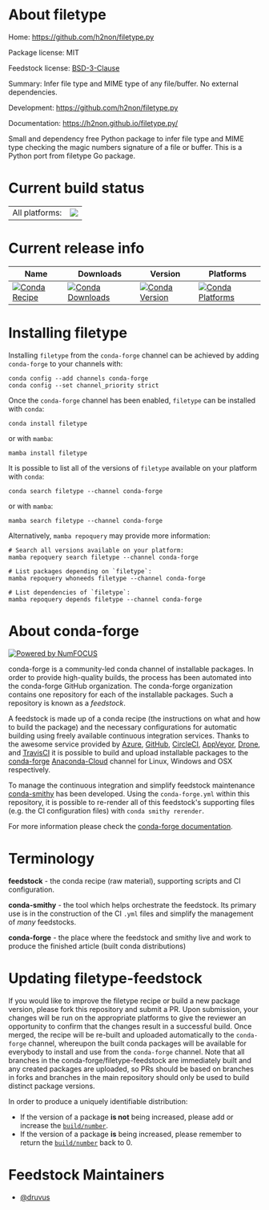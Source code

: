 About filetype
==============

Home: https://github.com/h2non/filetype.py

Package license: MIT

Feedstock license: [BSD-3-Clause](https://github.com/conda-forge/filetype-feedstock/blob/main/LICENSE.txt)

Summary: Infer file type and MIME type of any file/buffer. No external dependencies.

Development: https://github.com/h2non/filetype.py

Documentation: https://h2non.github.io/filetype.py/

Small and dependency free Python package to infer file type
and MIME type checking the magic numbers signature of a file or buffer.
This is a Python port from filetype Go package.


Current build status
====================


<table><tr><td>All platforms:</td>
    <td>
      <a href="https://dev.azure.com/conda-forge/feedstock-builds/_build/latest?definitionId=2907&branchName=main">
        <img src="https://dev.azure.com/conda-forge/feedstock-builds/_apis/build/status/filetype-feedstock?branchName=main">
      </a>
    </td>
  </tr>
</table>

Current release info
====================

| Name | Downloads | Version | Platforms |
| --- | --- | --- | --- |
| [![Conda Recipe](https://img.shields.io/badge/recipe-filetype-green.svg)](https://anaconda.org/conda-forge/filetype) | [![Conda Downloads](https://img.shields.io/conda/dn/conda-forge/filetype.svg)](https://anaconda.org/conda-forge/filetype) | [![Conda Version](https://img.shields.io/conda/vn/conda-forge/filetype.svg)](https://anaconda.org/conda-forge/filetype) | [![Conda Platforms](https://img.shields.io/conda/pn/conda-forge/filetype.svg)](https://anaconda.org/conda-forge/filetype) |

Installing filetype
===================

Installing `filetype` from the `conda-forge` channel can be achieved by adding `conda-forge` to your channels with:

```
conda config --add channels conda-forge
conda config --set channel_priority strict
```

Once the `conda-forge` channel has been enabled, `filetype` can be installed with `conda`:

```
conda install filetype
```

or with `mamba`:

```
mamba install filetype
```

It is possible to list all of the versions of `filetype` available on your platform with `conda`:

```
conda search filetype --channel conda-forge
```

or with `mamba`:

```
mamba search filetype --channel conda-forge
```

Alternatively, `mamba repoquery` may provide more information:

```
# Search all versions available on your platform:
mamba repoquery search filetype --channel conda-forge

# List packages depending on `filetype`:
mamba repoquery whoneeds filetype --channel conda-forge

# List dependencies of `filetype`:
mamba repoquery depends filetype --channel conda-forge
```


About conda-forge
=================

[![Powered by
NumFOCUS](https://img.shields.io/badge/powered%20by-NumFOCUS-orange.svg?style=flat&colorA=E1523D&colorB=007D8A)](https://numfocus.org)

conda-forge is a community-led conda channel of installable packages.
In order to provide high-quality builds, the process has been automated into the
conda-forge GitHub organization. The conda-forge organization contains one repository
for each of the installable packages. Such a repository is known as a *feedstock*.

A feedstock is made up of a conda recipe (the instructions on what and how to build
the package) and the necessary configurations for automatic building using freely
available continuous integration services. Thanks to the awesome service provided by
[Azure](https://azure.microsoft.com/en-us/services/devops/), [GitHub](https://github.com/),
[CircleCI](https://circleci.com/), [AppVeyor](https://www.appveyor.com/),
[Drone](https://cloud.drone.io/welcome), and [TravisCI](https://travis-ci.com/)
it is possible to build and upload installable packages to the
[conda-forge](https://anaconda.org/conda-forge) [Anaconda-Cloud](https://anaconda.org/)
channel for Linux, Windows and OSX respectively.

To manage the continuous integration and simplify feedstock maintenance
[conda-smithy](https://github.com/conda-forge/conda-smithy) has been developed.
Using the ``conda-forge.yml`` within this repository, it is possible to re-render all of
this feedstock's supporting files (e.g. the CI configuration files) with ``conda smithy rerender``.

For more information please check the [conda-forge documentation](https://conda-forge.org/docs/).

Terminology
===========

**feedstock** - the conda recipe (raw material), supporting scripts and CI configuration.

**conda-smithy** - the tool which helps orchestrate the feedstock.
                   Its primary use is in the construction of the CI ``.yml`` files
                   and simplify the management of *many* feedstocks.

**conda-forge** - the place where the feedstock and smithy live and work to
                  produce the finished article (built conda distributions)


Updating filetype-feedstock
===========================

If you would like to improve the filetype recipe or build a new
package version, please fork this repository and submit a PR. Upon submission,
your changes will be run on the appropriate platforms to give the reviewer an
opportunity to confirm that the changes result in a successful build. Once
merged, the recipe will be re-built and uploaded automatically to the
`conda-forge` channel, whereupon the built conda packages will be available for
everybody to install and use from the `conda-forge` channel.
Note that all branches in the conda-forge/filetype-feedstock are
immediately built and any created packages are uploaded, so PRs should be based
on branches in forks and branches in the main repository should only be used to
build distinct package versions.

In order to produce a uniquely identifiable distribution:
 * If the version of a package **is not** being increased, please add or increase
   the [``build/number``](https://docs.conda.io/projects/conda-build/en/latest/resources/define-metadata.html#build-number-and-string).
 * If the version of a package **is** being increased, please remember to return
   the [``build/number``](https://docs.conda.io/projects/conda-build/en/latest/resources/define-metadata.html#build-number-and-string)
   back to 0.

Feedstock Maintainers
=====================

* [@druvus](https://github.com/druvus/)

